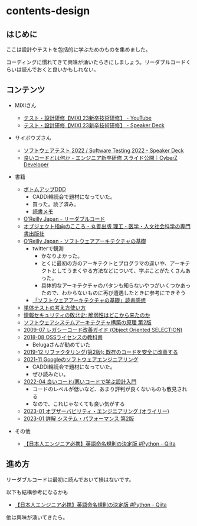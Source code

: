 # contents-design

## はじめに

ここは設計やテストを包括的に学ぶためのものを集めました。

コーディングに慣れてきて興味が湧いたらきにしましょう。リーダブルコードくらいは読んでおくと良いかもしれない。

## コンテンツ

- MIXIさん
    - [テスト・設計研修【MIXI 23新卒技術研修】 - YouTube](https://www.youtube.com/watch?v=xR-LWJ4MAEM)
    - [テスト・設計研修【MIXI 23新卒技術研修】 - Speaker Deck](https://speakerdeck.com/mixi_engineers/2023-test-training)
- サイボウズさん
    - [ソフトウェアテスト 2022 / Software Testing 2022 - Speaker Deck](https://speakerdeck.com/ak1210/software-testing-2022)
    - [良いコードとは何か - エンジニア新卒研修 スライド公開｜CyberZ Developer](https://note.com/cyberz_cto/n/n26f535d6c575)
- 書籍
    - [ボトムアップDDD](https://www.shoeisha.co.jp/book/detail/9784798150727)
        - CADDi輪読会で題材になっていた。
        - 買った。読了済み。
        - [読書メモ](./2020-02-13_bottom-up-ddd.md)
    - [O'Reilly Japan - リーダブルコード](https://www.oreilly.co.jp/books/9784873115658/)
    - [オブジェクト指向のこころ - 丸善出版 理工・医学・人文社会科学の専門書出版社](https://www.maruzen-publishing.co.jp/item/?book_no=294729)
    - [O'Reilly Japan - ソフトウェアアーキテクチャの基礎](https://www.oreilly.co.jp//books/9784873119823/)
        - twitterで観測
            - かなりよかった。
            - とくに最初の方のアーキテクトとプログラマの違いや、アーキテクトとしてうまくやる方法などについて、学ぶことがたくさんあった。
            - 具体的なアーキテクチャのパタンも知らないやつがいくつかあったので、わからないものに再び遭遇したときに参考にできそう
        - [「ソフトウェアアーキテクチャの基礎」読書感想](https://zenn.dev/yoshiko/scraps/124fbe6d5b2103)
    - [単体テストの考え方使い方](https://book.mynavi.jp/ec/products/detail/id=134252)
    - [情報セキュリティの敗北史: 脆弱性はどこから来たのか](https://www.amazon.co.jp/dp/4826902433)
    - [ソフトウェアシステムアーキテクチャ構築の原理 第2版](https://www.amazon.co.jp/dp/B00ZF44J0I/)
    - [2009-07 レガシーコード改善ガイド (Object Oriented SELECTION)](https://www.amazon.co.jp/dp/4798116831/)
    - [2018-08 OSSライセンスの教科書](https://www.amazon.co.jp/dp/4297100355)
      - Belugaさんが勧めていた
    - [2019-12 リファクタリング(第2版): 既存のコードを安全に改善する](https://www.amazon.co.jp/dp/4274224546/)
    - [2021-11 Googleのソフトウェアエンジニアリング](https://www.oreilly.co.jp/books/9784873119656/)
      - CADDi輪読会で題材になっていた。
      - ぜひ読みたい。
    - [2022-04 良いコード/悪いコードで学ぶ設計入門](https://www.amazon.co.jp/dp/4297127830)
      - コードのレベルが低いなど、あまり評判が良くないものも散見される
      - なので、これじゃなくても良い気がする
    - [2023-01 オブザーバビリティ・エンジニアリング (オライリー)](https://www.amazon.co.jp/dp/4814400128)
    - [2023-01 詳解 システム・パフォーマンス 第2版](https://www.oreilly.co.jp/books/9784814400072/)

- その他
    - [【日本人エンジニア必携】英語命名規則の決定版 #Python - Qiita](https://qiita.com/hironori_narita/items/4b06db0953053d41c4a0)

## 進め方

リーダブルコードは最初に読んでおいて損はないです。

以下も結構参考になるかも

- [【日本人エンジニア必携】英語命名規則の決定版 #Python - Qiita](https://qiita.com/hironori_narita/items/4b06db0953053d41c4a0)

他は興味が湧いてきたら。